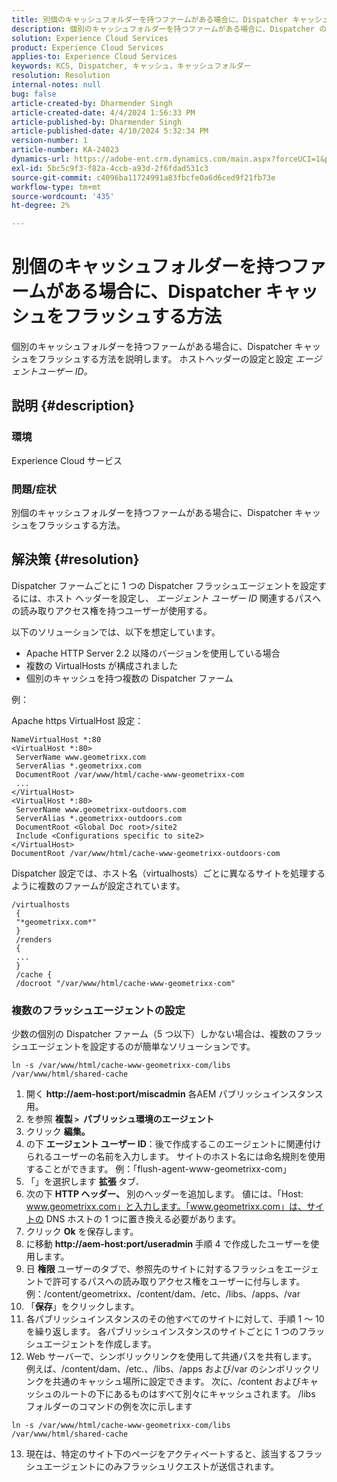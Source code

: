 ```yaml
---
title: 別個のキャッシュフォルダーを持つファームがある場合に、Dispatcher キャッシュをフラッシュする方法
description: 個別のキャッシュフォルダーを持つファームがある場合に、Dispatcher のキャッシュをフラッシュする方法に関する問題を解決する方法を説明します。
solution: Experience Cloud Services
product: Experience Cloud Services
applies-to: Experience Cloud Services
keywords: KCS, Dispatcher, キャッシュ，キャッシュフォルダー
resolution: Resolution
internal-notes: null
bug: false
article-created-by: Dharmender Singh
article-created-date: 4/4/2024 1:56:33 PM
article-published-by: Dharmender Singh
article-published-date: 4/10/2024 5:32:34 PM
version-number: 1
article-number: KA-24023
dynamics-url: https://adobe-ent.crm.dynamics.com/main.aspx?forceUCI=1&pagetype=entityrecord&etn=knowledgearticle&id=9c67221f-8bf2-ee11-904b-6045bd034c54
exl-id: 5bc5c9f3-f82a-4ccb-a93d-2f6fdad531c3
source-git-commit: c4096ba11724991a83fbcfe0a6d6ced9f21fb73e
workflow-type: tm+mt
source-wordcount: '435'
ht-degree: 2%

---
```


# 別個のキャッシュフォルダーを持つファームがある場合に、Dispatcher キャッシュをフラッシュする方法


個別のキャッシュフォルダーを持つファームがある場合に、Dispatcher キャッシュをフラッシュする方法を説明します。 ホストヘッダーの設定と設定 *エージェントユーザー ID。*

## 説明 {#description}


### 環境

Experience Cloud サービス

### 問題/症状

別個のキャッシュフォルダーを持つファームがある場合に、Dispatcher キャッシュをフラッシュする方法。


## 解決策 {#resolution}


Dispatcher ファームごとに 1 つの Dispatcher フラッシュエージェントを設定するには、ホスト ヘッダーを設定し、 *エージェント ユーザー ID* 関連するパスへの読み取りアクセス権を持つユーザーが使用する。

以下のソリューションでは、以下を想定しています。

- Apache HTTP Server 2.2 以降のバージョンを使用している場合
- 複数の VirtualHosts が構成されました
- 個別のキャッシュを持つ複数の Dispatcher ファーム


例：

Apache https VirtualHost 設定：


```
NameVirtualHost *:80
<VirtualHost *:80>
 ServerName www.geometrixx.com
 ServerAlias *.geometrixx.com
 DocumentRoot /var/www/html/cache-www-geometrixx-com
 ...
</VirtualHost>
<VirtualHost *:80>
 ServerName www.geometrixx-outdoors.com
 ServerAlias *.geometrixx-outdoors.com
 DocumentRoot <Global Doc root>/site2
 Include <Configurations specific to site2>
</VirtualHost>
DocumentRoot /var/www/html/cache-www-geometrixx-outdoors-com
```


Dispatcher 設定では、ホスト名（virtualhosts）ごとに異なるサイトを処理するように複数のファームが設定されています。


```
/virtualhosts
 {
 "*geometrixx.com*"
 }
 /renders
 {
 ...
 }
 /cache {
 /docroot "/var/www/html/cache-www-geometrixx-com"
```


### 複数のフラッシュエージェントの設定

少数の個別の Dispatcher ファーム（5 つ以下）しかない場合は、複数のフラッシュエージェントを設定するのが簡単なソリューションです。


```
ln -s /var/www/html/cache-www-geometrixx-com/libs /var/www/html/shared-cache
```


1. 開く <b>http://aem-host:port/miscadmin</b> 各AEM パブリッシュインスタンス用。
2. を参照 <b>複製 `>`  パブリッシュ環境のエージェント</b>
3. クリック <b>編集。</b>
4. の下 <b>エージェント ユーザー ID</b>：後で作成するこのエージェントに関連付けられるユーザーの名前を入力します。 サイトのホスト名には命名規則を使用することができます。 例：「flush-agent-www-geometrixx-com」
5. 「」を選択します <b>拡張 </b>タブ<b>.</b>
6. 次の下 <b>HTTP ヘッダー、 </b>別のヘッダーを追加します。 値には、「Host: www.geometrixx.com」と入力します。「www.geometrixx.com」は、サイトの DNS ホストの 1 つに置き換える必要があります。
7. クリック <b>Ok</b> を保存します。
8. に移動 <b>http://aem-host:port/useradmin </b>手順 4 で作成したユーザーを使用します。
9. 日 <b>権限 </b>ユーザーのタブで、参照先のサイトに対するフラッシュをエージェントで許可するパスへの読み取りアクセス権をユーザーに付与します。 例：/content/geometrixx、/content/dam、/etc、/libs、/apps、/var
10. 「<b>保存</b>」をクリックします。
11. 各パブリッシュインスタンスのその他すべてのサイトに対して、手順 1 ～ 10 を繰り返します。 各パブリッシュインスタンスのサイトごとに 1 つのフラッシュエージェントを作成します。
12. Web サーバーで、シンボリックリンクを使用して共通パスを共有します。 例えば、/content/dam、/etc.、/libs、/apps および/var のシンボリックリンクを共通のキャッシュ場所に設定できます。 次に、/content およびキャッシュのルートの下にあるものはすべて別々にキャッシュされます。 /libs フォルダーのコマンドの例を次に示します




   ```
   ln -s /var/www/html/cache-www-geometrixx-com/libs /var/www/html/shared-cache
   ```




13. 現在は、特定のサイト下のページをアクティベートすると、該当するフラッシュエージェントにのみフラッシュリクエストが送信されます。


